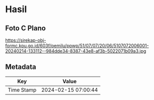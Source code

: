 # Hasil

## Foto C Plano

https://sirekap-obj-formc.kpu.go.id/603f/pemilu/ppwp/51/07/07/20/06/5107072006001-20240214-133112--984dde34-8387-43e8-af3b-5022071b09a3.jpg


## Metadata

| Key        | Value               |
| ---------- | ------------------- |
| Time Stamp | 2024-02-15 07:00:44 |



